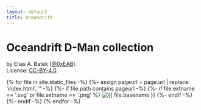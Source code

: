 ```yaml
---
layout: default
title: Oceandrift
---
```


# Oceandrift D-Man collection

by Elias A. Batek ([@0xEAB](https://github.com/0xEAB)).  
License: [CC-BY-4.0](./COPYING.txt).

<div>
{% for file in site.static_files -%}
  {%- assign pageurl = page.url | replace: 'index.html', '' -%}
  {%- if file.path contains pageurl -%}
    {%- if file.extname == '.svg' or file.extname == '.png' %}
<img src="{{ site.baseurl }}/{{ file.path }}" alt="{{ file.basename }}" style="max-width:30%">
    {%- endif -%}
  {%- endif -%}
{% endfor -%}
</div>
